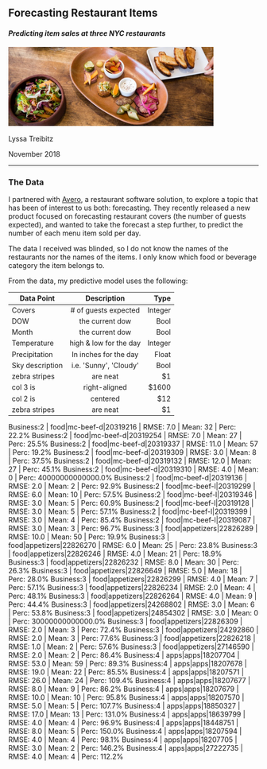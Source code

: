 
## Forecasting Restaurant Items
#### *Predicting item sales at three NYC restaurants*

![food](images/food.png)

Lyssa Treibitz

November 2018
___

### The Data

I partnered with [Avero](http://www.averoinc.com/), a restaurant software solution, to explore a topic that has been of interest to us both: forecasting. They recently released a new product focused on forecasting restaurant covers (the number of guests expected), and wanted to take the forecast a step further, to predict the number of each menu item sold per day.

The data I received was blinded, so I do not know the names of the restaurants nor the names of the items.  I only know which food or beverage category the item belongs to.

From the data, my predictive model uses the following:

| Data Point       | Description      | Type
| ------------- |:-------------:| -----:|
| Covers| # of guests expected| Integer|
| DOW     | the current dow      |   Bool |
| Month     | the current dow      |   Bool |
| Temperature | high & low for the day|   Integer |
| Precipitation | In inches for the day | Float |
| Sky description  | i.e. 'Sunny', 'Cloudy'  |  Bool |
| zebra stripes | are neat      |    $1 |
| col 3 is      | right-aligned | $1600 |
| col 2 is      | centered      |   $12 |
| zebra stripes | are neat      |    $1 |




Business:2  |  food|mc-beef-d|20319216        | RMSE: 7.0  | Mean: 32 | Perc: 22.2%
Business:2  |  food|mc-beef-d|20319254        | RMSE: 7.0  | Mean: 27 | Perc: 25.5%
Business:2  |  food|mc-beef-d|20319337        | RMSE: 11.0  | Mean: 57 | Perc: 19.2%
Business:2  |  food|mc-beef-d|20319309        | RMSE: 3.0  | Mean: 8 | Perc: 37.5%
Business:2  |  food|mc-beef-d|20319132        | RMSE: 12.0  | Mean: 27 | Perc: 45.1%
Business:2  |  food|mc-beef-d|20319310        | RMSE: 4.0  | Mean: 0 | Perc: 40000000000000.0%
Business:2  |  food|mc-beef-d|20319136        | RMSE: 2.0  | Mean: 2 | Perc: 92.9%
Business:2  |  food|mc-beef-l|20319299        | RMSE: 6.0  | Mean: 10 | Perc: 57.5%
Business:2  |  food|mc-beef-l|20319346        | RMSE: 3.0  | Mean: 5 | Perc: 60.9%
Business:2  |  food|mc-beef-l|20319128        | RMSE: 3.0  | Mean: 5 | Perc: 57.1%
Business:2  |  food|mc-beef-l|20319399        | RMSE: 3.0  | Mean: 4 | Perc: 85.4%
Business:2  |  food|mc-beef-l|20319087        | RMSE: 3.0  | Mean: 3 | Perc: 96.7%
Business:3  |  food|appetizers|22826289       | RMSE: 10.0  | Mean: 50 | Perc: 19.9%
Business:3  |  food|appetizers|22826270       | RMSE: 6.0  | Mean: 25 | Perc: 23.8%
Business:3  |  food|appetizers|22826246       | RMSE: 4.0  | Mean: 21 | Perc: 18.9%
Business:3  |  food|appetizers|22826232       | RMSE: 8.0  | Mean: 30 | Perc: 26.3%
Business:3  |  food|appetizers|22826649       | RMSE: 5.0  | Mean: 18 | Perc: 28.0%
Business:3  |  food|appetizers|22826299       | RMSE: 4.0  | Mean: 7 | Perc: 57.1%
Business:3  |  food|appetizers|22826234       | RMSE: 2.0  | Mean: 4 | Perc: 48.1%
Business:3  |  food|appetizers|22826264       | RMSE: 4.0  | Mean: 9 | Perc: 44.4%
Business:3  |  food|appetizers|24268802       | RMSE: 3.0  | Mean: 6 | Perc: 53.8%
Business:3  |  food|appetizers|24854302       | RMSE: 3.0  | Mean: 0 | Perc: 30000000000000.0%
Business:3  |  food|appetizers|22826309       | RMSE: 2.0  | Mean: 3 | Perc: 72.4%
Business:3  |  food|appetizers|24292860       | RMSE: 2.0  | Mean: 3 | Perc: 77.6%
Business:3  |  food|appetizers|22826218       | RMSE: 1.0  | Mean: 2 | Perc: 57.6%
Business:3  |  food|appetizers|27146590       | RMSE: 2.0  | Mean: 2 | Perc: 86.4%
Business:4  |  apps|apps|18207704             | RMSE: 53.0  | Mean: 59 | Perc: 89.3%
Business:4  |  apps|apps|18207678             | RMSE: 19.0  | Mean: 22 | Perc: 85.5%
Business:4  |  apps|apps|18207571             | RMSE: 26.0  | Mean: 24 | Perc: 109.4%
Business:4  |  apps|apps|18207677             | RMSE: 8.0  | Mean: 9 | Perc: 86.2%
Business:4  |  apps|apps|18207679             | RMSE: 10.0  | Mean: 10 | Perc: 95.8%
Business:4  |  apps|apps|18207570             | RMSE: 5.0  | Mean: 5 | Perc: 107.7%
Business:4  |  apps|apps|18850327             | RMSE: 17.0  | Mean: 13 | Perc: 131.0%
Business:4  |  apps|apps|18639799             | RMSE: 4.0  | Mean: 4 | Perc: 96.9%
Business:4  |  apps|apps|18448751             | RMSE: 8.0  | Mean: 5 | Perc: 150.0%
Business:4  |  apps|apps|18207594             | RMSE: 4.0  | Mean: 4 | Perc: 98.1%
Business:4  |  apps|apps|18207705             | RMSE: 3.0  | Mean: 2 | Perc: 146.2%
Business:4  |  apps|apps|27222735             | RMSE: 4.0  | Mean: 4 | Perc: 112.2%
